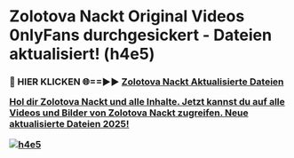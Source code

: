 # Zolotova Nackt Original Videos 0nlyFans durchgesickert - Dateien aktualisiert! (h4e5)

<h3>🔴 HIER KLICKEN 🌐==►► <a href="https://tinyurl.com/h6vf6nb8" rel="nofollow">Zolotova Nackt Aktualisierte Dateien

Hol dir Zolotova Nackt und alle Inhalte. Jetzt kannst du auf alle Videos und Bilder von Zolotova Nackt zugreifen. Neue aktualisierte Dateien 2025!

[![h4e5](https://i.imgur.com/sD4kR3V.gif)](https://tinyurl.com/h6vf6nb8)
